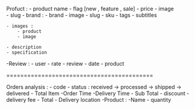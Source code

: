 Profuct : 
    - product name 
    - flag [new , feature , sale] 
    - price 
    - image  
    - slug 
    - brand : 
        - brand 
        - image 
        - slug 
    - sku 
    - tags 
    - subtitles 

    - images : 
        - product 
        - image 

    - description 
    - specification 

   -Review : 
    - user 
    - rate 
    - review 
    - date 
    - product 

========================================== 

Orders analysis : 
    - code 
    - status : received -> processed -> shipped -> delivered 
    - Total Item
     -Order Time
     -Delivery Time
    - Sub Total 
    - discount
    - delivery fee
    - Total 
    - Delivery location
     -Product : 
         -Name 
        - quantity  
         


 